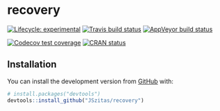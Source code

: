 
<!-- README.md is generated from README.Rmd. Please edit that file -->

# recovery

<!-- badges: start -->

[![Lifecycle:
experimental](https://img.shields.io/badge/lifecycle-experimental-orange.svg)](https://www.tidyverse.org/lifecycle/#experimental)
[![Travis build
status](https://travis-ci.org/JSzitas/blackBox.svg?branch=master)](https://travis-ci.org/JSzitas/recovery)
[![AppVeyor build
status](https://ci.appveyor.com/api/projects/status/github/JSzitas/blackBox?branch=master&svg=true)](https://ci.appveyor.com/project/JSzitas/recovery)

[![Codecov test
coverage](https://codecov.io/gh/JSzitas/blackBox/branch/master/graph/badge.svg)](https://codecov.io/gh/JSzitas/recovery?branch=master)
[![CRAN
status](https://www.r-pkg.org/badges/version/recovery)](https://CRAN.R-project.org/package=recovery)
<!-- badges: end -->

## Installation

You can install the development version from
[GitHub](https://github.com/) with:

``` r
# install.packages("devtools")
devtools::install_github("JSzitas/recovery")
```
